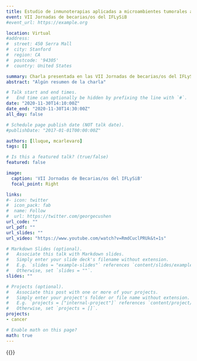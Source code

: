 ```yaml
---
title: Estudio de inmunoterapias aplicadas a microambientes tumorales a traves de un modelo basado en multiagentes.
event: VII Jornadas de becarias/os del IFLySiB
#event_url: https://example.org

location: Virtual
#address:
#  street: 450 Serra Mall
#  city: Stanford
#  region: CA
#  postcode: '94305'
#  country: United States

summary: Charla presentada en las VII Jornadas de becarias/os del IFLySiB.
abstract: "Algún resumen de la charla"

# Talk start and end times.
#   End time can optionally be hidden by prefixing the line with `#`.
date: "2020-11-30T14:10:00Z"
date_end: "2020-11-30T14:30:00Z"
all_day: false

# Schedule page publish date (NOT talk date).
#publishDate: "2017-01-01T00:00:00Z"

authors: [lluque, mcarlevaro]
tags: []

# Is this a featured talk? (true/false)
featured: false

image:
  caption: 'VII Jornadas de Becarias/os del IFLySiB'
  focal_point: Right

links:
#- icon: twitter
#  icon_pack: fab
#  name: Follow
#  url: https://twitter.com/georgecushen
url_code: ""
url_pdf: ""
url_slides: ""
url_video: "https://www.youtube.com/watch?v=RmdCuclPRUk&t=1s"

# Markdown Slides (optional).
#   Associate this talk with Markdown slides.
#   Simply enter your slide deck's filename without extension.
#   E.g. `slides = "example-slides"` references `content/slides/example-slides.md`.
#   Otherwise, set `slides = ""`.
slides: ""

# Projects (optional).
#   Associate this post with one or more of your projects.
#   Simply enter your project's folder or file name without extension.
#   E.g. `projects = ["internal-project"]` references `content/project/deep-learning/index.md`.
#   Otherwise, set `projects = []`.
projects:
- cancer

# Enable math on this page?
math: true
---
```


{{<youtube RmdCuclPRUk >}}

